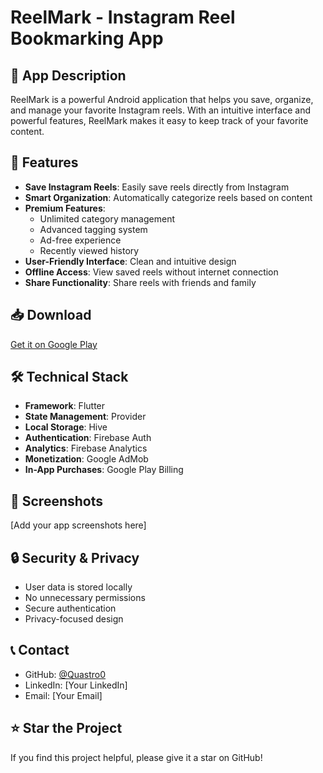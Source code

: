 # ReelMark - Instagram Reel Bookmarking App

## 📱 App Description
ReelMark is a powerful Android application that helps you save, organize, and manage your favorite Instagram reels. With an intuitive interface and powerful features, ReelMark makes it easy to keep track of your favorite content.

## 🌟 Features
- **Save Instagram Reels**: Easily save reels directly from Instagram
- **Smart Organization**: Automatically categorize reels based on content
- **Premium Features**:
  - Unlimited category management
  - Advanced tagging system
  - Ad-free experience
  - Recently viewed history
- **User-Friendly Interface**: Clean and intuitive design
- **Offline Access**: View saved reels without internet connection
- **Share Functionality**: Share reels with friends and family

## 📥 Download
[Get it on Google Play](https://play.google.com/store/apps/details?id=com.example.reelmark)

## 🛠️ Technical Stack
- **Framework**: Flutter
- **State Management**: Provider
- **Local Storage**: Hive
- **Authentication**: Firebase Auth
- **Analytics**: Firebase Analytics
- **Monetization**: Google AdMob
- **In-App Purchases**: Google Play Billing

## 📱 Screenshots
[Add your app screenshots here]

## 🔒 Security & Privacy
- User data is stored locally
- No unnecessary permissions
- Secure authentication
- Privacy-focused design

## 📞 Contact
- GitHub: [@Quastro0](https://github.com/Quastro0)
- LinkedIn: [Your LinkedIn]
- Email: [Your Email]

## ⭐ Star the Project
If you find this project helpful, please give it a star on GitHub!
